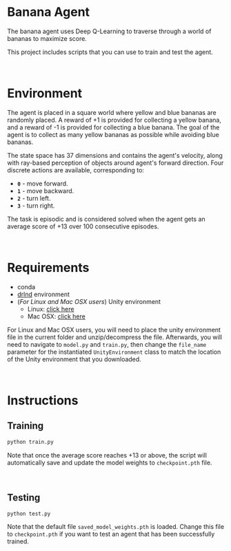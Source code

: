 # Banana Agent
The banana agent uses Deep Q-Learning to traverse through a world of bananas to maximize score.

This project includes scripts that you can use to train and test the agent.

<br/>

# Environment
The agent is placed in a square world where yellow and blue bananas are randomly placed. A reward of +1 is provided for collecting a yellow banana, and a reward of -1 is provided for collecting a blue banana. The goal of the agent is to collect as many yellow bananas as possible while avoiding blue bananas.

The state space has 37 dimensions and contains the agent's velocity, along with ray-based perception of objects around agent's forward direction.  Four discrete actions are available, corresponding to:
- **`0`** - move forward.
- **`1`** - move backward.
- **`2`** - turn left.
- **`3`** - turn right.

The task is episodic and is considered solved when the agent gets an average score of +13 over 100 consecutive episodes.

<br/>

# Requirements
- conda
- [drlnd](https://github.com/udacity/deep-reinforcement-learning#dependencies) environment
- (_For Linux and Mac OSX users_) Unity environment
    - Linux: [click here](https://s3-us-west-1.amazonaws.com/udacity-drlnd/P1/Banana/Banana_Linux.zip)
    - Mac OSX: [click here](https://s3-us-west-1.amazonaws.com/udacity-drlnd/P1/Banana/Banana.app.zip)

For Linux and Mac OSX users, you will need to place the unity environment file in the current folder and unzip/decompress the file. Afterwards, you will need to navigate to `model.py` and `train.py`, then change the `file_name` parameter for the instantiated `UnityEnvironment` class to match the location of the Unity environment that you downloaded.

<br/>

# Instructions
## Training
```bash
python train.py
```
Note that once the average score reaches +13 or above, the script will automatically save and update the model weights to `checkpoint.pth` file.

<br/>

## Testing
```bash
python test.py
```
Note that the default file `saved_model_weights.pth` is loaded. Change this file to `checkpoint.pth` if you want to test an agent that has been successfully trained.
